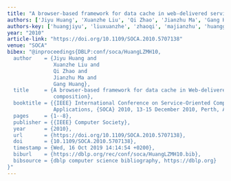 ```yaml
---
title: "A browser-based framework for data cache in web-delivered service composition"
authors: ['Jiyu Huang', 'Xuanzhe Liu', 'Qi Zhao', 'Jianzhu Ma', 'Gang Huang 0001']
authors-key: ['huangjiyu', 'liuxuanzhe', 'zhaoqi', 'majianzhu', 'huanggang']
year: "2010"
article-link: "https://doi.org/10.1109/SOCA.2010.5707138"
venue: "SOCA"
bibex: "@inproceedings{DBLP:conf/soca/HuangLZMH10,
  author    = {Jiyu Huang and
               Xuanzhe Liu and
               Qi Zhao and
               Jianzhu Ma and
               Gang Huang},
  title     = {A browser-based framework for data cache in Web-delivered service
               composition},
  booktitle = {{IEEE} International Conference on Service-Oriented Computing and
               Applications, {SOCA} 2010, 13-15 December 2010, Perth, Australia},
  pages     = {1--8},
  publisher = {{IEEE} Computer Society},
  year      = {2010},
  url       = {https://doi.org/10.1109/SOCA.2010.5707138},
  doi       = {10.1109/SOCA.2010.5707138},
  timestamp = {Wed, 16 Oct 2019 14:14:54 +0200},
  biburl    = {https://dblp.org/rec/conf/soca/HuangLZMH10.bib},
  bibsource = {dblp computer science bibliography, https://dblp.org}
}"
---
```

